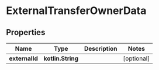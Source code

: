 
# ExternalTransferOwnerData

## Properties
| Name | Type | Description | Notes |
| ------------ | ------------- | ------------- | ------------- |
| **externalId** | **kotlin.String** |  |  [optional] |



